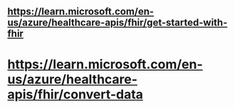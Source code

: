 ## https://learn.microsoft.com/en-us/azure/healthcare-apis/fhir/get-started-with-fhir

# https://learn.microsoft.com/en-us/azure/healthcare-apis/fhir/convert-data



